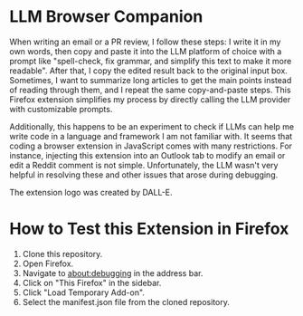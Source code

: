 # LLM Browser Companion

When writing an email or a PR review, I follow these steps: I write it in my own words, then copy and paste it into the
LLM platform of choice with a prompt like "spell-check, fix grammar, and simplify this text to make it more readable".
After that, I copy the edited result back to the original input box. Sometimes, I want to summarize long articles to get
the main points instead of reading through them, and I repeat the same copy-and-paste steps. This Firefox extension
simplifies my process by directly calling the LLM provider with customizable prompts.

Additionally, this happens to be an experiment to check if LLMs can help me write code in a language and framework I am
not familiar with. It seems that coding a browser extension in JavaScript comes with many restrictions. For instance,
injecting this extension into an Outlook tab to modify an email or edit a Reddit comment is not simple. Unfortunately,
the LLM wasn't very helpful in resolving these and other issues that arose during debugging.

The extension logo was created by DALL-E.

# How to Test this Extension in Firefox

1. Clone this repository.
2. Open Firefox.
3. Navigate to [about:debugging](about:debugging) in the address bar.
4. Click on "This Firefox" in the sidebar.
5. Click "Load Temporary Add-on".
6. Select the manifest.json file from the cloned repository.
